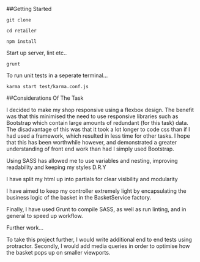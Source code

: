 ##Getting Started
```
git clone

cd retailer

npm install

```
Start up server, lint etc..
```
grunt
```
To run unit tests in a seperate terminal...
```
karma start test/karma.conf.js
```

##Considerations Of The Task

I decided to make my shop responsive using a flexbox design. The benefit was that this minimised the need to use responsive libraries such as Bootstrap which contain large amounts of redundant (for this task) data.  The disadvantage of this was that it took a lot longer to code css than if I had used a framework, which resulted in less time for other tasks. I hope that this has been worthwhile however, and demonstrated a greater understanding of front end work than had I simply used Bootstrap.

Using SASS has allowed me to use variables and nesting, improving readability and keeping my styles D.R.Y

I have split my html up into partials for clear visibility and modularity

I have aimed to keep my controller extremely light by encapsulating the business logic of
the basket in the BasketService factory.

Finally, I have used Grunt to compile SASS, as well as run linting, and in
general to speed up workflow.

Further work...

To take this project further, I would write additional end to end tests using protractor.
Secondly, I would add media queries in order to optimise how the basket pops up
on smaller viewports.
